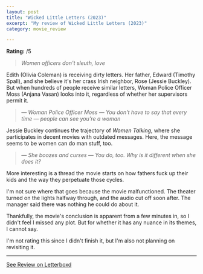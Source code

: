 ```yaml
---
layout: post
title: "Wicked Little Letters (2023)"
excerpt: "My review of Wicked Little Letters (2023)"
category: movie_review

---
```


**Rating:** /5

<blockquote><i>Women officers don't sleuth, love</i></blockquote>Edith (Olivia Coleman) is receiving dirty letters. Her father, Edward (Timothy Spall), and she believe it's her crass Irish neighbor, Rose (Jessie Buckley). But when hundreds of people receive similar letters, Woman Police Officer Moss (Anjana Vasan) looks into it, regardless of whether her supervisors permit it.

<blockquote><i>— Woman Police Officer Moss
</i><i>— You don't have to say that every time — people can see you're a woman</i></blockquote>Jessie Buckley continues the trajectory of <i>Women Talking</i>, where she participates in decent movies with outdated messages. Here, the message seems to be women can do man stuff, too.

<blockquote><i>— She boozes and curses
</i><i>— You do, too. Why is it different when she does it?</i></blockquote>More interesting is a thread the movie starts on how fathers fuck up their kids and the way they perpetuate those cycles.

I'm not sure where that goes because the movie malfunctioned. The theater turned on the lights halfway through, and the audio cut off soon after. The manager said there was nothing he could do about it.

Thankfully, the movie's conclusion is apparent from a few minutes in, so I didn't feel I missed any plot. But for whether it has any nuance in its themes, I cannot say.

I'm not rating this since I didn't finish it, but I'm also not planning on revisiting it.

<hr>

[See Review on Letterboxd](https://boxd.it/6dXrDn)
